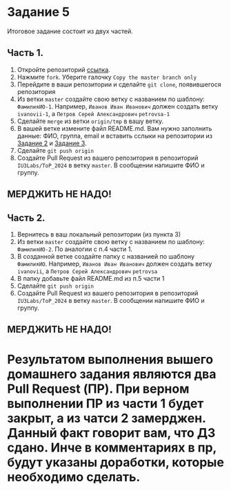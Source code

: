 # Задание 5

Итоговое задание состоит из двух частей.

## Часть 1.

1. Откройте репозиторий [ссылка](https://github.com/IU3Labs/ToP_2024).
2. Нажмите `fork`.
   Уберите галочку `Copy the master branch only`
4. Перейдите в ваши репозитории и сделайте `git clone`, появившегося репозитория
5. Из ветки `master` создайте свою ветку с названием по шаблону: `ФамилияИО-1`. 
   Например, `Иванов Иван Иванович` должен создать ветку `ivanovii-1`, а `Петров Серей Александрович` `petrovsa-1`
6. Сделайте `merge` из ветки `origin/tmp` в вашу ветку.
7. В вашей ветке измените файл README.md.
   Вам нужно заполнить данные: ФИО, группа, email и вставить сслыки на репозитории из [Задание 2](../task-2/README.md) и [Задание 3](../task-3/README.md).
8. Сделайте `git push origin`
9. Создайте Pull Request из вашего репозитория в репозиторий `IU3Labs/ToP_2024` в ветку `master`. В сообщении напишите ФИО и группу.
## МЕРДЖИТЬ НЕ НАДО!

## Часть 2.

1. Вернитесь в ваш локальный репозитории (из пункта 3) 
2. Из ветки `master` создайте свою ветку с названием по шаблону: `ФамилияИО-2`. По аналогии с п.4 части 1.
3. В созданной ветке создайте папку с названией по шаблону `ФамилияИО`.
   Например, `Иванов Иван Иванович` должен создать ветку `ivanovii`, а `Петров Серей Александрович` `petrovsa`
4. В папку добавьте файл README.md из п.5 части 1
5. Сделайте `git push origin`
6. Создайте Pull Request из вашего репозитория в репозиторий `IU3Labs/ToP_2024` в ветку `master`. В сообщении напишите ФИО и группу. 
## МЕРДЖИТЬ НЕ НАДО!

# Результатом выполнения вышего домашнего задания являются два Pull Request (ПР). При верном выполнении ПР из части 1 будет закрыт, а из чатси 2 замерджен. Данный факт говорит вам, что ДЗ сдано. Инче в комментариях в пр, будут указаны доработки, которые необходимо сделать.
